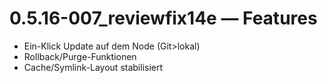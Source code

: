 # 0.5.16-007_reviewfix14e — Features
- Ein-Klick Update auf dem Node (Git>lokal)
- Rollback/Purge-Funktionen
- Cache/Symlink-Layout stabilisiert
